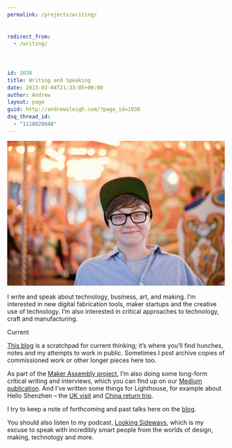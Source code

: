 ```yaml
---
permalink: /projects/writing/


redirect_from:
  - /writing/



id: 1038
title: Writing and Speaking
date: 2013-03-04T21:33:05+00:00
author: Andrew
layout: page
guid: http://andrewsleigh.com/?page_id=1038
dsq_thread_id:
  - "1118028648"
---
```


[<img class="alignnone size-full wp-image-1039" title="Natalia-800px" src="/assets/2013/03/Natalia-800px.jpeg" alt="" />](writing)

I write and speak about technology, business, art, and making. I&#8217;m interested in new digital fabrication tools, maker startups and the creative use of technology. I&#8217;m also interested in critical approaches to technology, craft and manufacturing. 

<span class="label">Current</span>

<!--more-->

[This blog](https://andrewsleigh.com/blog "Blog") is a scratchpad for current thinking; it&#8217;s where you&#8217;ll find hunches, notes and my attempts to work in public. Sometimes I post archive copies of commissioned work or other longer pieces here too.

As part of the [Maker Assembly project](/projects/maker-assembly), I&#8217;m also doing some long-form critical writing and interviews, which you can find up on our [Medium publication](https://medium.com/maker-assembly/). And I&#8217;ve written some things for Lighthouse, for example about Hello Shenzhen &#8211; the [UK visit](https://creativeconomy.britishcouncil.org/blog/17/04/03/finding-common-ground/) and [China return trip](https://medium.com/lighthousearts/maker-culture-in-shenzhen-bottom-up-meets-top-down-66c66027ed1b).

I try to keep a note of forthcoming and past talks here on the [blog](/blog).

You should also  listen to my podcast, [Looking Sideways](https://lookingsideways.net), which is my excuse to speak with incredibly smart people from the worlds of design, making, technology and more.